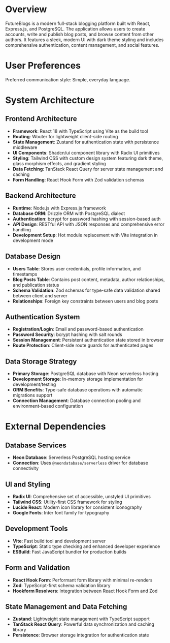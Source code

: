 # Overview

FutureBlogs is a modern full-stack blogging platform built with React, Express.js, and PostgreSQL. The application allows users to create accounts, write and publish blog posts, and browse content from other authors. It features a sleek, modern UI with dark theme styling and includes comprehensive authentication, content management, and social features.

# User Preferences

Preferred communication style: Simple, everyday language.

# System Architecture

## Frontend Architecture
- **Framework**: React 18 with TypeScript using Vite as the build tool
- **Routing**: Wouter for lightweight client-side routing
- **State Management**: Zustand for authentication state with persistence middleware
- **UI Components**: Shadcn/ui component library with Radix UI primitives
- **Styling**: Tailwind CSS with custom design system featuring dark theme, glass morphism effects, and gradient styling
- **Data Fetching**: TanStack React Query for server state management and caching
- **Form Handling**: React Hook Form with Zod validation schemas

## Backend Architecture
- **Runtime**: Node.js with Express.js framework
- **Database ORM**: Drizzle ORM with PostgreSQL dialect
- **Authentication**: bcrypt for password hashing with session-based auth
- **API Design**: RESTful API with JSON responses and comprehensive error handling
- **Development Setup**: Hot module replacement with Vite integration in development mode

## Database Design
- **Users Table**: Stores user credentials, profile information, and timestamps
- **Blog Posts Table**: Contains post content, metadata, author relationships, and publication status
- **Schema Validation**: Zod schemas for type-safe data validation shared between client and server
- **Relationships**: Foreign key constraints between users and blog posts

## Authentication System
- **Registration/Login**: Email and password-based authentication
- **Password Security**: bcrypt hashing with salt rounds
- **Session Management**: Persistent authentication state stored in browser
- **Route Protection**: Client-side route guards for authenticated pages

## Data Storage Strategy
- **Primary Storage**: PostgreSQL database with Neon serverless hosting
- **Development Storage**: In-memory storage implementation for development/testing
- **ORM Benefits**: Type-safe database operations with automatic migrations support
- **Connection Management**: Database connection pooling and environment-based configuration

# External Dependencies

## Database Services
- **Neon Database**: Serverless PostgreSQL hosting service
- **Connection**: Uses `@neondatabase/serverless` driver for database connectivity

## UI and Styling
- **Radix UI**: Comprehensive set of accessible, unstyled UI primitives
- **Tailwind CSS**: Utility-first CSS framework for styling
- **Lucide React**: Modern icon library for consistent iconography
- **Google Fonts**: Inter font family for typography

## Development Tools
- **Vite**: Fast build tool and development server
- **TypeScript**: Static type checking and enhanced developer experience
- **ESBuild**: Fast JavaScript bundler for production builds


## Form and Validation
- **React Hook Form**: Performant form library with minimal re-renders
- **Zod**: TypeScript-first schema validation library
- **Hookform Resolvers**: Integration between React Hook Form and Zod

## State Management and Data Fetching
- **Zustand**: Lightweight state management with TypeScript support
- **TanStack React Query**: Powerful data synchronization and caching library
- **Persistence**: Browser storage integration for authentication state
